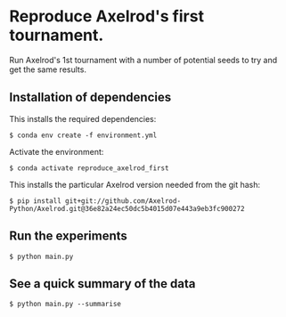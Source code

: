 # Reproduce Axelrod's first tournament.

Run Axelrod's 1st tournament with a number of potential seeds to try and get the
same results.

## Installation of dependencies

This installs the required dependencies:

    $ conda env create -f environment.yml

Activate the environment:

    $ conda activate reproduce_axelrod_first

This installs the particular Axelrod version needed from the git hash:

    $ pip install git+git://github.com/Axelrod-Python/Axelrod.git@36e82a24ec50dc5b4015d07e443a9eb3fc900272

## Run the experiments

    $ python main.py

## See a quick summary of the data

    $ python main.py --summarise
